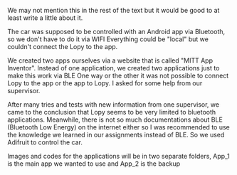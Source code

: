 We may not mention this in the rest of the text but it would be good to at least write a little about it.

The car was supposed to be controlled with an Android app via Bluetooth, so we don't have to do it via WIFI
Everything could be "local" but we couldn't connect the Lopy to the app.

We created two apps ourselves via a website that is called "MITT App Inventor".
Instead of one application, we created two applications just to make this work via BLE
One way or the other it was not possible to connect Lopy to the app or the app to Lopy. I asked for some help from our supervisor.

After many tries and tests with new information from one supervisor, we came to the conclusion that Lopy seems to be very limited to bluetooth applications.
Meanwhile, there is not so much documentations about BLE (Bluetooth Low Energy) on the internet either so I was recommended to use the knowledge we learned in our assignments instead of BLE.
So we used Adifruit to control the car.

Images and codes for the applications will be in two separate folders, App_1 is the main app we wanted to use and App_2 is the backup

